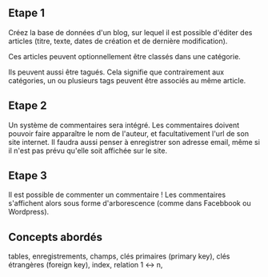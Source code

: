
## Etape 1

Créez la base de données d'un blog, sur lequel il est possible d'éditer des articles (titre, texte, dates de création et de dernière modification).

Ces articles peuvent optionnellement être classés dans une catégorie.

Ils peuvent aussi être tagués. Cela signifie que contrairement aux catégories, un ou plusieurs tags peuvent être associés au même article.


## Etape 2

Un système de commentaires sera intégré. Les commentaires doivent pouvoir faire apparaître le nom de l'auteur, et facultativement l'url de son site internet. Il faudra aussi penser à enregistrer son adresse email, même si il n'est pas prévu qu'elle soit affichée sur le site.


## Etape 3

Il est possible de commenter un commentaire ! Les commentaires s'affichent alors sous forme d'arborescence (comme dans Facebbook ou Wordpress).



## Concepts abordés

tables, enregistrements, champs,
clés primaires (primary key),
clés étrangères (foreign key),
index,
relation 1 <-> n,


